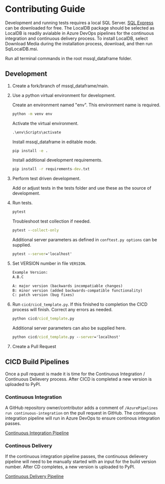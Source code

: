 # Contributing Guide

Development and running tests requires a local SQL Server. [SQL Express](https://www.microsoft.com/en-us/sql-server/sql-server-downloads) can be downloaded for free. The LocalDB package should be selected as LocalDB is readily avialable in Azure DevOps pipelines for the continuous integration and continuous delivery process. To install LocalDB, select Download Media during the installation process, download, and then run SqlLocalDB.msi.

Run all terminal commands in the root mssql_dataframe folder.

## Development

1. Create a fork/branch of mssql_dataframe/main.

2. Use a python virtual environment for development.

    Create an environment named "env". This environment name is required.

    ``` cmd
    python -m venv env
    ```

    Activate the virtual environment.

    ``` cmd
    .\env\Scripts\activate
    ```

    Install mssql_dataframe in editable mode.

    ``` cmd
    pip install -e .
    ```

    Install additional development requirements.

    ``` cmd
    pip install -r requirements-dev.txt
    ```

3. Perform test driven development.

    Add or adjust tests in the tests folder and use these as the source of development.

4. Run tests.

    ``` cmd
    pytest
    ```

    Troubleshoot test collection if needed.

    ``` cmd
    pytest --collect-only
    ```

    Additional server parameters as defined in `conftest.py options` can be supplied.

    ``` cmd
    pytest --server='localhost'
    ```

5. Set VERSION number in file `VERSION`.

    ```txt
    Example Version: 
    A.B.C

    A: major version (backwards incompatiable changes)
    B: minor version (added backwards-compatible functionality)
    C: patch version (bug fixes)
    ```

6. Run `cicd/cicd_template.py`. If this finished to completion the CICD process will finish. Correct any errors as needed.

    ``` cmd
    python cicd/cicd_template.py
    ```

    Additional server parameters can also be supplied here.

    ``` cmd
    python cicd/cicd_template.py --server='localhost'
    ```

7. Create a Pull Request

## CICD Build Pipelines

Once a pull request is made it is time for the Continuous Integration / Continuous Delievery process. After CICD is completed a new version is uploaded to PyPI.

### Continuous Integration

A GitHub repository owner/contributor adds a comment of `/AzurePipelines run continuous-integration` on the pull request in GitHub. The continuous integration pipeline will run in Azure DevOps to ensure continous integration passes.

[Continuous Integration Pipeline](https://dev.azure.com/jasoncook1989/mssql_dataframe/_build?definitionId=1)

### Continous Delivery

If the continuous integration pipeline passes, the continuous delievery pipeline will need to be manually started with an input for the build version number. After CD completes, a new version is uploaded to PyPI.

[Continuous Delivery Pipeline](https://dev.azure.com/jasoncook1989/mssql_dataframe/_build?definitionId=2)
